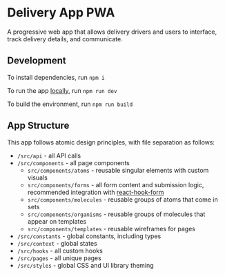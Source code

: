 # Delivery App PWA

A progressive web app that allows delivery drivers and users to interface, track delivery details, and communicate.

## Development

To install dependencies, run
`npm i`

To run the app [locally](http://localhost:5173/), run
`npm run dev`

To build the environment, run
`npm run build`

## App Structure

This app follows atomic design principles, with file separation as follows:

- `/src/api` - all API calls
- `/src/components` - all page components
  - `src/components/atoms` - reusable singular elements with custom visuals
  - `src/components/forms` - all form content and submission logic, recommended integration with [react-hook-form](https://www.react-hook-form.com/)
  - `src/components/molecules` - reusable groups of atoms that come in sets
  - `src/components/organisms` - reusable groups of molecules that appear on templates
  - `src/components/templates` - reusable wireframes for pages
- `/src/constants` - global constants, including types
- `/src/context` - global states
- `/src/hooks` - all custom hooks
- `/src/pages` - all unique pages
- `/src/styles` - global CSS and UI library theming
